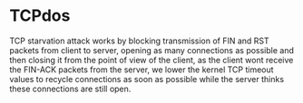 # TCPdos
TCP starvation attack works by blocking transmission of FIN and RST packets from client to server, opening as many connections as possible and then closing it from the point of view of the client, as the client wont receive the FIN-ACK packets from the server, we lower the kernel TCP timeout values to recycle connections as soon as possible while the server thinks these connections are still open.
